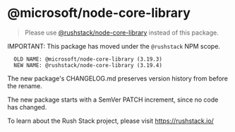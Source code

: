 # @microsoft/node-core-library

> Please use [@rushstack/node-core-library](https://www.npmjs.com/package/@rushstack/node-core-library) instead of this package.

IMPORTANT: This package has moved under the `@rushstack` NPM scope.

```
  OLD NAME: @microsoft/node-core-library (3.19.3)
  NEW NAME: @rushstack/node-core-library (3.19.4)
```

The new package's CHANGELOG.md preserves version history from before the rename.

The new package starts with a SemVer PATCH increment, since no code has changed.

To learn about the Rush Stack project, please visit https://rushstack.io/
